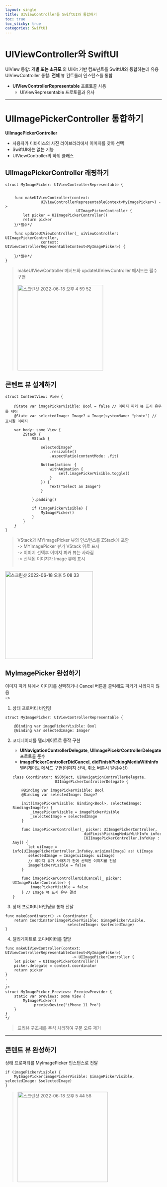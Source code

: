 ```yaml
---
layout: single
title: UIViewController를 SwiftUI와 통합하기
toc: true
toc_sticky: true
categories: SwiftUI
---
```


# UIViewController와 SwiftUI
UIView 통합: **개별 또는 소규모** 의 UIKit 기반 컴포넌트를 SwiftUI와 통합하는데 유용<br/>
UIViewController 통합: **전체** 뷰 컨트롤러 인스턴스를 통합
* **UIViewControllerRepresentable** 프로토콜 사용
    * UIViewRepresentable 프로토콜과 유사
    
------    
    
# UIImagePickerController 통합하기
**UIImagePickerController**
* 사용자가 디바이스의 사진 라이브러리에서 이미지를 찾아 선택
* SwiftUI에는 없는 기능
* UIViewController의 하위 클래스

## UIImagePickerController 래핑하기
```
struct MyImagePicker: UIViewControllerRepresentable {
    
   
    func makeUIViewController(context: 
                UIViewControllerRepresentableContext<MyImagePicker>) -> 
                                UIImagePickerController {
        let picker = UIImagePickerController()
        return picker
    }/*필수*/
    
    func updateUIViewController(_ uiViewController: UIImagePickerController, 
                context: UIViewControllerRepresentableContext<MyImagePicker>) {
        
    }/*필수*/
}
```
> makeUIViewController 메서드와 updateUIViewController 메서드는 필수 구현<br/><br/>
> <img width="275" alt="스크린샷 2022-06-18 오후 4 59 52" src="https://user-images.githubusercontent.com/63464299/174430196-c0ea6fef-c0c6-414c-a058-c10fd60419ed.png">

## 콘텐트 뷰 설계하기
```
struct ContentView: View {
    
    @State var imagePickerVisible: Bool = false // 이미지 피커 뷰 표시 유무를 제어
    @State var selectedImage: Image? = Image(systemName: "photo") // 표시될 이미지
    
    var body: some View {
        ZStack {
            VStack {
                
                selectedImage?
                    .resizable()
                    .aspectRatio(contentMode: .fit)
                
                Button(action: {
                    withAnimation {
                        self.imagePickerVisible.toggle()
                    }
                }) {
                    Text("Select an Image")
                }
                
            }.padding()
            
            if (imagePickerVisible) {
                MyImagePicker()
            }
        }
    }
}
```
> VStack과 MYImagePicker 뷰의 인스턴스를 ZStack에 포함<br/>
-> MYImagePicker 뷰가 VStack 위로 표시<br/>
-> 이미지 선택후 이미지 피커 뷰는 사라짐<br/>
-> 선택된 이미지가 Image 뷰에 표시<br/><br/>
<img width="282" alt="스크린샷 2022-06-18 오후 5 08 33" src="https://user-images.githubusercontent.com/63464299/174430190-b6d48d96-ca31-4504-99a0-12826c0d24d9.png">

## MyImagePicker 완성하기
이미지 피커 뷰에서 이미지를 선택하거나 Cancel 버튼을 클릭해도 피커가 사라지지 않음<br/>
-><br/>
1. 상태 프로퍼티 바인딩
```
struct MyImagePicker: UIViewControllerRepresentable {

    @Binding var imagePickerVisible: Bool
    @Binding var selectedImage: Image?
```

2. 코디네이터를 델리게이트로 동작 구현
    * **UINavigationControllerDelegate**, **UIImagePicekrControllerDelegate** <br/>프로토콜 준수
    * **imagePickerControllerDidCancel**, **didFinishPickingMediaWithInfo** <br/>델리게이트 메서드 구현(이미지 선택, 취소 버튼시 알림수신)
   ```
   class Coordinator: NSObject, UINavigationControllerDelegate, 
                      UIImagePickerControllerDelegate {

       @Binding var imagePickerVisible: Bool
       @Binding var selectedImage: Image?

       init(imagePickerVisible: Binding<Bool>, selectedImage: Binding<Image?>) {
           _imagePickerVisible = imagePickerVisible
           _selectedImage = selectedImage
       }

       func imagePickerController(_ picker: UIImagePickerController,       
                                   didFinishPickingMediaWithInfo info: 
                                   [UIImagePickerController.InfoKey : Any]) {
          let uiImage = info[UIImagePickerController.InfoKey.originalImage] as! UIImage
          selectedImage = Image(uiImage: uiImage) 
          // 이미지 뷰가 사라지기 전에 선택된 이미지를 전달
          imagePickerVisible = false
       }

       func imagePickerControllerDidCancel(_ picker: UIImagePickerController) {
           imagePickerVisible = false
       } // Image 뷰 표시 유무 결정
   }
   ```

3. 상태 프로퍼티 바인딩을 통해 전달
```
func makeCoordinator() -> Coordinator {
    return Coordinator(imagePickerVisible: $imagePickerVisible, 
                            selectedImage: $selectedImage)
}
```

4. 델리게이트로 코디네이터를 할당
```
func makeUIViewController(context: UIViewControllerRepresentableContext<MyImagePicker>)
                              -> UIImagePickerController {
    let picker = UIImagePickerController()
    picker.delegate = context.coordinator
    return picker
}
.
.
/*
struct MyImagePicker_Previews: PreviewProvider {
    static var previews: some View {
        MyImagePicker()
            .previewDevice("iPhone 11 Pro")
    }
}
*/
```
> 프리뷰 구조체를 주석 처리하여 구문 오류 제거

------

## 콘텐트 뷰 완성하기
상태 프로퍼티를 MyImagePicker 인스턴스로 전달
```
if (imagePickerVisible) {
    MyImagePicker(imagePickerVisible: $imagePickerVisible, selectedImage: $selectedImage)
}
```
> <img width="290" alt="스크린샷 2022-06-18 오후 5 44 58" src="https://user-images.githubusercontent.com/63464299/174430186-21a91fee-acbd-4d93-9497-6352dc81c268.png">
